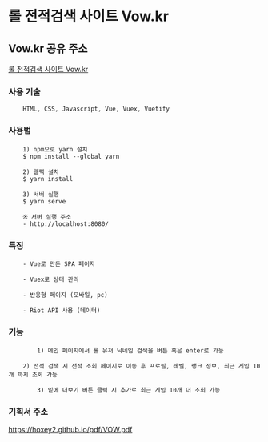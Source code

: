 # 롤 전적검색 사이트 Vow.kr

## Vow.kr 공유 주소

<a href='https://vowkr.netlify.app/'>롤 전적검색 사이트 Vow.kr</a>


### 사용 기술
```
	HTML, CSS, Javascript, Vue, Vuex, Vuetify

```

### 사용법
```
	1) npm으로 yarn 설치
	$ npm install --global yarn
	
	2) 웹팩 설치
	$ yarn install
	
	3) 서버 실행
	$ yarn serve
	
	※ 서버 실행 주소
	- http://localhost:8080/
```

### 특징
```
	- Vue로 만든 SPA 페이지
	
	- Vuex로 상태 관리
	
	- 반응형 페이지 (모바일, pc)
	
	- Riot API 사용 (데이터)
```

### 기능
```
    	1) 메인 페이지에서 롤 유저 닉네임 검색을 버튼 혹은 enter로 가능

	2) 전적 검색 시 전적 조회 페이지로 이동 후 프로필, 레벨, 랭크 정보, 최근 게임 10개 까지 조회 가능

    	3) 밑에 더보기 버튼 클릭 시 추가로 최근 게임 10개 더 조회 가능
```

### 기획서 주소
<a href="https://hoxey2.github.io/pdf/VOW.pdf">https://hoxey2.github.io/pdf/VOW.pdf</a>
